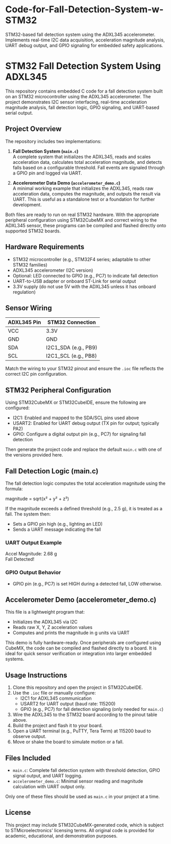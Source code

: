 # Code-for-Fall-Detection-System-w-STM32
STM32-based fall detection system using the ADXL345 accelerometer. Implements real-time I2C data acquisition, acceleration magnitude analysis, UART debug output, and GPIO signaling for embedded safety applications.

# STM32 Fall Detection System Using ADXL345

This repository contains embedded C code for a fall detection system built on an STM32 microcontroller using the ADXL345 accelerometer. The project demonstrates I2C sensor interfacing, real-time acceleration magnitude analysis, fall detection logic, GPIO signaling, and UART-based serial output.

## Project Overview

The repository includes two implementations:

1. **Fall Detection System (`main.c`)**  
   A complete system that initializes the ADXL345, reads and scales acceleration data, calculates total acceleration magnitude, and detects falls based on a configurable threshold. Fall events are signaled through a GPIO pin and logged via UART.

2. **Accelerometer Data Demo (`accelerometer_demo.c`)**  
   A minimal working example that initializes the ADXL345, reads raw acceleration data, computes the magnitude, and outputs the result via UART. This is useful as a standalone test or a foundation for further development.

Both files are ready to run on real STM32 hardware. With the appropriate peripheral configuration using STM32CubeMX and correct wiring to the ADXL345 sensor, these programs can be compiled and flashed directly onto supported STM32 boards.

## Hardware Requirements

- STM32 microcontroller (e.g., STM32F4 series; adaptable to other STM32 families)
- ADXL345 accelerometer (I2C version)
- Optional: LED connected to GPIO (e.g., PC7) to indicate fall detection
- UART-to-USB adapter or onboard ST-Link for serial output
- 3.3V supply (do not use 5V with the ADXL345 unless it has onboard regulation)

## Sensor Wiring

| ADXL345 Pin | STM32 Connection    |
|-------------|---------------------|
| VCC         | 3.3V                |
| GND         | GND                 |
| SDA         | I2C1_SDA (e.g., PB9)|
| SCL         | I2C1_SCL (e.g., PB8)|

Match the wiring to your STM32 pinout and ensure the `.ioc` file reflects the correct I2C pin configuration.

## STM32 Peripheral Configuration

Using STM32CubeMX or STM32CubeIDE, ensure the following are configured:

- I2C1: Enabled and mapped to the SDA/SCL pins used above
- USART2: Enabled for UART debug output (TX pin for output; typically PA2)
- GPIO: Configure a digital output pin (e.g., PC7) for signaling fall detection

Then generate the project code and replace the default `main.c` with one of the versions provided here.

## Fall Detection Logic (main.c)

The fall detection logic computes the total acceleration magnitude using the formula:

magnitude = sqrt(x² + y² + z²)

If the magnitude exceeds a defined threshold (e.g., 2.5 g), it is treated as a fall. The system then:
- Sets a GPIO pin high (e.g., lighting an LED)
- Sends a UART message indicating the fall

### UART Output Example

Accel Magnitude: 2.68 g  
Fall Detected!

### GPIO Output Behavior

- GPIO pin (e.g., PC7) is set HIGH during a detected fall, LOW otherwise.

## Accelerometer Demo (accelerometer_demo.c)

This file is a lightweight program that:
- Initializes the ADXL345 via I2C
- Reads raw X, Y, Z acceleration values
- Computes and prints the magnitude in g units via UART

This demo is fully hardware-ready. Once peripherals are configured using CubeMX, the code can be compiled and flashed directly to a board. It is ideal for quick sensor verification or integration into larger embedded systems.

## Usage Instructions

1. Clone this repository and open the project in STM32CubeIDE.
2. Use the `.ioc` file or manually configure:
   - I2C1 for ADXL345 communication
   - USART2 for UART output (baud rate: 115200)
   - GPIO (e.g., PC7) for fall detection signaling (only needed for `main.c`)
3. Wire the ADXL345 to the STM32 board according to the pinout table above.
4. Build the project and flash it to your board.
5. Open a UART terminal (e.g., PuTTY, Tera Term) at 115200 baud to observe output.
6. Move or shake the board to simulate motion or a fall.

## Files Included

- `main.c`: Complete fall detection system with threshold detection, GPIO signal output, and UART logging.
- `accelerometer_demo.c`: Minimal sensor reading and magnitude calculation with UART output only.

Only one of these files should be used as `main.c` in your project at a time.

## License

This project may include STM32CubeMX-generated code, which is subject to STMicroelectronics' licensing terms. All original code is provided for academic, educational, and demonstration purposes.





